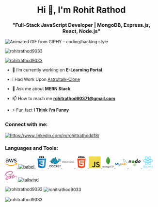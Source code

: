 <h1 align="center">Hi 👋, I'm Rohit Rathod</h1>
<h3 align="center">"Full-Stack JavaScript Developer | MongoDB, Express.js, React, Node.js"</h3>
<img src="https://media.giphy.com/media/v1.Y2lkPWVjZjA1ZTQ3NWRwcHAwOGxwbjF5N2xic3R0bzUzbXZ6MWlkbWVmcmQ4b3k3a3FoNSZlcD12MV9naWZzX3NlYXJjaCZjdD1n/RbDKaczqWovIugyJmW/giphy.gif"
     alt="Animated GIF from GIPHY – coding/hacking style"
     width="400"
     height="300"
     loading="lazy"
     title="GIPHY Animation">


<p align="left"> <img src="https://komarev.com/ghpvc/?username=rohitrathod9033&label=Profile%20views&color=0e75b6&style=flat" alt="rohitrathod9033" /> </p>

<p align="left"> <a href="https://github.com/ryo-ma/github-profile-trophy"><img src="https://github-profile-trophy.vercel.app/?username=rohitrathod9033" alt="rohitrathod9033" /></a> </p>

- 🔭 I’m currently working on **E-Learning Portal**

- I Had Work Upon [Astroltalk-Clone](https://astrotalk-clone.netlify.app/)

- 💬 Ask me about **MERN Stack**

- 📫 How to reach me **rohitrathod60371@gmail.com**

- ⚡ Fun fact **I Think I'm Funny**

<h3 align="left">Connect with me:</h3>
<p align="left">
<a href="https://linkedin.com/in/https://www.linkedin.com/in/rohittrathodd18/" target="blank"><img align="center" src="https://raw.githubusercontent.com/rahuldkjain/github-profile-readme-generator/master/src/images/icons/Social/linked-in-alt.svg" alt="https://www.linkedin.com/in/rohittrathodd18/" height="30" width="40" /></a>
</p>

<h3 align="left">Languages and Tools:</h3>
<p align="left"> <a href="https://aws.amazon.com" target="_blank" rel="noreferrer"> <img src="https://raw.githubusercontent.com/devicons/devicon/master/icons/amazonwebservices/amazonwebservices-original-wordmark.svg" alt="aws" width="40" height="40"/> </a> <a href="https://babeljs.io/" target="_blank" rel="noreferrer"> <img src="https://www.vectorlogo.zone/logos/babeljs/babeljs-icon.svg" alt="babel" width="40" height="40"/> </a> <a href="https://www.w3schools.com/css/" target="_blank" rel="noreferrer"> <img src="https://raw.githubusercontent.com/devicons/devicon/master/icons/css3/css3-original-wordmark.svg" alt="css3" width="40" height="40"/> </a> <a href="https://www.docker.com/" target="_blank" rel="noreferrer"> <img src="https://raw.githubusercontent.com/devicons/devicon/master/icons/docker/docker-original-wordmark.svg" alt="docker" width="40" height="40"/> </a> <a href="https://expressjs.com" target="_blank" rel="noreferrer"> <img src="https://raw.githubusercontent.com/devicons/devicon/master/icons/express/express-original-wordmark.svg" alt="express" width="40" height="40"/> </a> <a href="https://www.w3.org/html/" target="_blank" rel="noreferrer"> <img src="https://raw.githubusercontent.com/devicons/devicon/master/icons/html5/html5-original-wordmark.svg" alt="html5" width="40" height="40"/> </a> <a href="https://developer.mozilla.org/en-US/docs/Web/JavaScript" target="_blank" rel="noreferrer"> <img src="https://raw.githubusercontent.com/devicons/devicon/master/icons/javascript/javascript-original.svg" alt="javascript" width="40" height="40"/> </a> <a href="https://www.mongodb.com/" target="_blank" rel="noreferrer"> <img src="https://raw.githubusercontent.com/devicons/devicon/master/icons/mongodb/mongodb-original-wordmark.svg" alt="mongodb" width="40" height="40"/> </a> <a href="https://www.mysql.com/" target="_blank" rel="noreferrer"> <img src="https://raw.githubusercontent.com/devicons/devicon/master/icons/mysql/mysql-original-wordmark.svg" alt="mysql" width="40" height="40"/> </a> <a href="https://nodejs.org" target="_blank" rel="noreferrer"> <img src="https://raw.githubusercontent.com/devicons/devicon/master/icons/nodejs/nodejs-original-wordmark.svg" alt="nodejs" width="40" height="40"/> </a> <a href="https://reactjs.org/" target="_blank" rel="noreferrer"> <img src="https://raw.githubusercontent.com/devicons/devicon/master/icons/react/react-original-wordmark.svg" alt="react" width="40" height="40"/> </a> <a href="https://sass-lang.com" target="_blank" rel="noreferrer"> <img src="https://raw.githubusercontent.com/devicons/devicon/master/icons/sass/sass-original.svg" alt="sass" width="40" height="40"/> </a> <a href="https://tailwindcss.com/" target="_blank" rel="noreferrer"> <img src="https://www.vectorlogo.zone/logos/tailwindcss/tailwindcss-icon.svg" alt="tailwind" width="40" height="40"/> </a> </p>

<p><img align="left" src="https://github-readme-stats.vercel.app/api/top-langs?username=rohitrathod9033&show_icons=true&locale=en&layout=compact" alt="rohitrathod9033" /></p>

<p>&nbsp;<img align="center" src="https://github-readme-stats.vercel.app/api?username=rohitrathod9033&show_icons=true&locale=en" alt="rohitrathod9033" /></p>

<p><img align="center" src="https://github-readme-streak-stats.herokuapp.com/?user=rohitrathod9033&" alt="rohitrathod9033" /></p>

